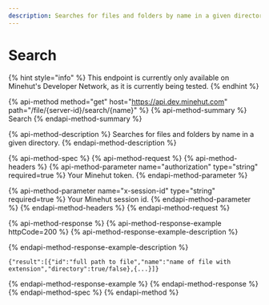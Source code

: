 ```yaml
---
description: Searches for files and folders by name in a given directory.
---
```


# Search

{% hint style="info" %}
This endpoint is currently only available on Minehut's Developer Network, as it is currently being tested.
{% endhint %}

{% api-method method="get" host="https://api.dev.minehut.com" path="/file/{server-id}/search/{name}" %}
{% api-method-summary %}
Search
{% endapi-method-summary %}

{% api-method-description %}
Searches for files and folders by name in a given directory.
{% endapi-method-description %}

{% api-method-spec %}
{% api-method-request %}
{% api-method-headers %}
{% api-method-parameter name="authorization" type="string" required=true %}
Your Minehut token.
{% endapi-method-parameter %}

{% api-method-parameter name="x-session-id" type="string" required=true %}
Your Minehut session id.
{% endapi-method-parameter %}
{% endapi-method-headers %}
{% endapi-method-request %}

{% api-method-response %}
{% api-method-response-example httpCode=200 %}
{% api-method-response-example-description %}

{% endapi-method-response-example-description %}

```
{"result":[{"id":"full path to file","name":"name of file with extension","directory":true/false},{...}]}
```
{% endapi-method-response-example %}
{% endapi-method-response %}
{% endapi-method-spec %}
{% endapi-method %}

